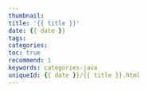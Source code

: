 ```yaml
---
thumbnail:
title: '{{ title }}'
date: {{ date }}
tags:
categories: 
toc: true
recommend: 1
keywords: categories-java
uniqueId: {{ date }}/{{ title }}.html
---
```

